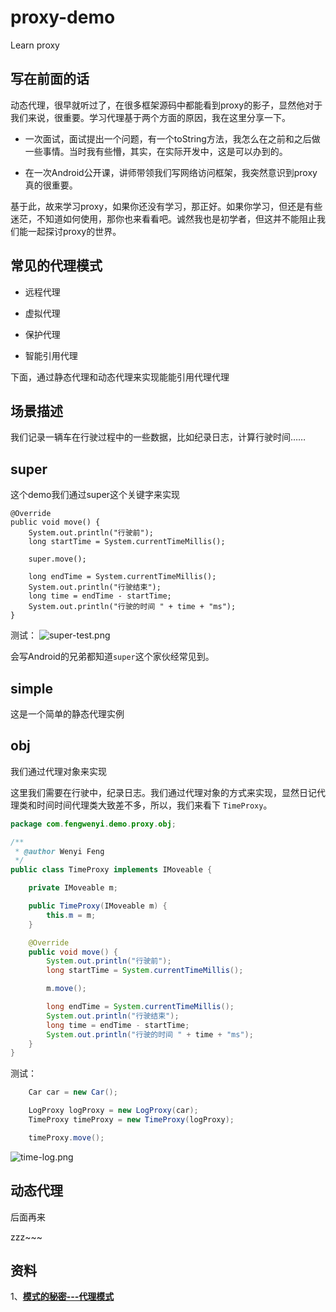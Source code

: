 # proxy-demo

Learn proxy

## 写在前面的话

动态代理，很早就听过了，在很多框架源码中都能看到proxy的影子，显然他对于我们来说，很重要。学习代理基于两个方面的原因，我在这里分享一下。

* 一次面试，面试提出一个问题，有一个toString方法，我怎么在之前和之后做一些事情。当时我有些懵，其实，在实际开发中，这是可以办到的。

* 在一次Android公开课，讲师带领我们写网络访问框架，我突然意识到proxy真的很重要。

基于此，故来学习proxy，如果你还没有学习，那正好。如果你学习，但还是有些迷茫，不知道如何使用，那你也来看看吧。诚然我也是初学者，但这并不能阻止我们能一起探讨proxy的世界。

## 常见的代理模式

* 远程代理

* 虚拟代理

* 保护代理

* 智能引用代理

下面，通过静态代理和动态代理来实现能能引用代理代理

## 场景描述

我们记录一辆车在行驶过程中的一些数据，比如纪录日志，计算行驶时间……

## super

这个demo我们通过super这个关键字来实现

```
@Override
public void move() {
    System.out.println("行驶前");
    long startTime = System.currentTimeMillis();
    
    super.move();

    long endTime = System.currentTimeMillis();
    System.out.println("行驶结束");
    long time = endTime - startTime;
    System.out.println("行驶的时间 " + time + "ms");
}
```

测试：
![super-test.png](https://upload-images.jianshu.io/upload_images/5805596-4e8d1e56cb196333.png?imageMogr2/auto-orient/strip%7CimageView2/2/w/1240)

会写Android的兄弟都知道`super`这个家伙经常见到。

## simple

这是一个简单的静态代理实例

## obj

我们通过代理对象来实现

这里我们需要在行驶中，纪录日志。我们通过代理对象的方式来实现，显然日记代理类和时间时间代理类大致差不多，所以，我们来看下 `TimeProxy`。

```java
package com.fengwenyi.demo.proxy.obj;

/**
 * @author Wenyi Feng
 */
public class TimeProxy implements IMoveable {

    private IMoveable m;

    public TimeProxy(IMoveable m) {
        this.m = m;
    }

    @Override
    public void move() {
        System.out.println("行驶前");
        long startTime = System.currentTimeMillis();

        m.move();

        long endTime = System.currentTimeMillis();
        System.out.println("行驶结束");
        long time = endTime - startTime;
        System.out.println("行驶的时间 " + time + "ms");
    }
}
```

测试：

```java
    Car car = new Car();

    LogProxy logProxy = new LogProxy(car);
    TimeProxy timeProxy = new TimeProxy(logProxy);

    timeProxy.move();
```

![time-log.png](https://upload-images.jianshu.io/upload_images/5805596-e8a55949db945db8.png?imageMogr2/auto-orient/strip%7CimageView2/2/w/1240)

## 动态代理

后面再来

zzz~~~

## 资料

1、**[模式的秘密---代理模式](https://www.imooc.com/learn/214)**
